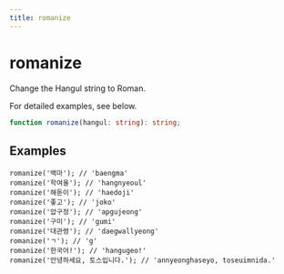 ```yaml
---
title: romanize
---
```


# romanize

Change the Hangul string to Roman.

For detailed examples, see below.

```typescript
function romanize(hangul: string): string;
```

## Examples

```tsx
romanize('백마'); // 'baengma'
romanize('학여울'); // 'hangnyeoul'
romanize('해돋이'); // 'haedoji'
romanize('좋고'); // 'joko'
romanize('압구정'); // 'apgujeong'
romanize('구미'); // 'gumi'
romanize('대관령'); // 'daegwallyeong'
romanize('ㄱ'); // 'g'
romanize('한국어!'); // 'hangugeo!'
romanize('안녕하세요, 토스입니다.'); // 'annyeonghaseyo, toseuimnida.'
```
